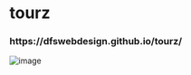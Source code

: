 # tourz

<h3>https://dfswebdesign.github.io/tourz/</h3>

![image](https://user-images.githubusercontent.com/73851641/113465035-1c8edb80-93ff-11eb-8088-a709d0de3a3c.png)

